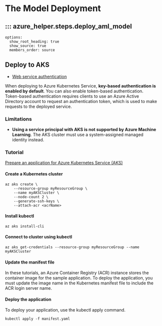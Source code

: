 # The Model Deployment

## ::: azure_helper.steps.deploy_aml_model
    options:
      show_root_heading: true
      show_source: true
      members_order: source


## Deploy to AKS

* [Web service authentication](https://docs.microsoft.com/en-us/azure/machine-learning/v1/how-to-deploy-azure-kubernetes-service?tabs=python#web-service-authentication)

When deploying to Azure Kubernetes Service, **key-based authentication is enabled by default**. You can also enable token-based authentication. Token-based authentication requires clients to use an Azure Active Directory account to request an authentication token, which is used to make requests to the deployed service.

### Limitations

* **Using a service principal with AKS is not supported by Azure Machine Learning**. The AKS cluster must use a system-assigned managed identity instead.


### Tutorial

[Prepare an application for Azure Kubernetes Service (AKS)](https://docs.microsoft.com/en-us/azure/aks/tutorial-kubernetes-prepare-app)

#### Create a Kubernetes cluster

```shell
az aks create \
    --resource-group myResourceGroup \
    --name myAKSCluster \
    --node-count 2 \
    --generate-ssh-keys \
    --attach-acr <acrName>
```

#### Install kubectl

```shell
az aks install-cli
```

#### Connect to cluster using kubectl


```shell
az aks get-credentials --resource-group myResourceGroup --name myAKSCluster
```

#### Update the manifest file

In these tutorials, an Azure Container Registry (ACR) instance stores the container image for the sample application. To deploy the application, you must update the image name in the Kubernetes manifest file to include the ACR login server name.

#### Deploy the application

To deploy your application, use the kubectl apply command.

```shell
kubectl apply -f manifest.yaml
```
